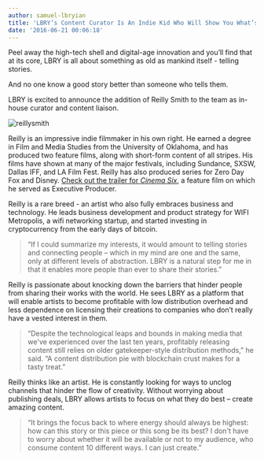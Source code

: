 ```yaml
---
author: samuel-lbryian
title: 'LBRY’s Content Curator Is An Indie Kid Who Will Show You What’s Good'
date: '2016-06-21 00:06:18'
---
```


Peel away the high-tech shell and digital-age innovation and you’ll find that at its core, LBRY is all about something as old as mankind itself - telling stories. 

And no one know a good story better than someone who tells them.

LBRY is excited to announce the addition of Reilly Smith to the team as in-house curator and content liaison.

![reillysmith](/img/reillysmith.jpg)

Reilly is an impressive indie filmmaker in his own right. He earned a degree in Film and Media Studies from the University of Oklahoma, and has produced two feature films, along with short-form content of all stripes. His films have shown at many of the major festivals, including Sundance, SXSW, Dallas IFF, and LA Film Fest. Reilly has also produced series for Zero Day Fox and Disney. [Check out the trailer for *Cinema Six*](https://www.youtube.com/watch?v=4SIASWxfwWc), a feature film on which he served as Executive Producer. 

Reilly is a rare breed - an artist who also fully embraces business and technology. He leads business development and product strategy for WIFI Metropolis, a wifi networking startup, and started investing in cryptocurrency from the early days of bitcoin.

>“If I could summarize my interests, it would amount to telling stories and connecting people – which in my mind are one and the same, only at different levels of abstraction. LBRY is a natural step for me in that it enables more people than ever to share their stories.”

Reilly is passionate about knocking down the barriers that hinder people from sharing their works with the world. He sees LBRY as a platform that will enable artists to become profitable with low distribution overhead and less dependence on licensing their creations to companies who don’t really have a vested interest in them.

>“Despite the technological leaps and bounds in making media that we've experienced over the last ten years, profitably releasing content still relies on older gatekeeper-style distribution methods,” he said. “A content distribution pie with blockchain crust makes for a tasty treat.”

Reilly thinks like an artist. He is constantly looking for ways to unclog channels that hinder the flow of creativity. Without worrying about publishing deals, LBRY allows artists to focus on what they do best – create amazing content.

>“It brings the focus back to where energy should always be highest: how can this story or this piece or this song be its best? I don't have to worry about whether it will be available or not to my audience, who consume content 10 different ways. I can just create.”
